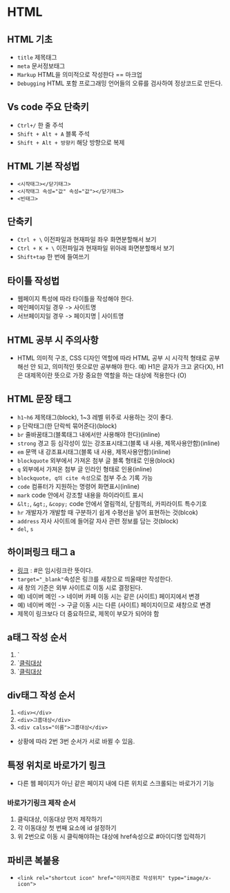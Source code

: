 # HTML
## HTML 기초
* `title` 제목태그
* `meta` 문서정보태그
* `Markup` HTML을 의미적으로 작성한다 == 마크업
* `Debugging` HTML 포함 프로그래밍 언어들의 오류를 검사하여 정상코드로 만든다.
## Vs code 주요 단축키
* `Ctrl+/` 한 줄 주석
* `Shift + Alt + A` 블록 주석
* `Shift + Alt + 방향키` 해당 방향으로 복제
## HTML 기본 작성법
* `<시작태그></닫기태그>`
* `<시작태그 속성="값" 속성="값"></닫기태그>`
* `<빈태그>`
## 단축키
* `Ctrl + \` 이전파일과 현재파일 좌우 화면분할해서 보기
* `Ctrl + K + \` 이전파일과 현재파일 위아래 화면분할해서 보기
* `Shift+tap` 한 번에 들여쓰기
## 타이틀 작성법
* 웹페이지 특성에 따라 타이틀을 작성해야 한다.
* 메인페이지일 경우 -> 사이트명
* 서브페이지일 경우 -> 페이지명 | 사이트명
## HTML 공부 시 주의사항
* HTML 의미적 구조, CSS 디자인 역할에 따라 HTML 공부 시 시각적 형태로 공부해선 안 되고, 의미적인 뜻으로만 공부해야 한다.
예) H1은 글자가 크고 굵다(X), H1은 대제목이란 뜻으로 가장 중요한 역할을 하는 대상에 적용한다 (O)
## HTML 문장 태그
* `h1~h6` 제목태그(block), 1~3 레벨 위주로 사용하는 것이 좋다.
* `p` 단락태그(한 단락씩 묶어준다)(block)
* `br` 줄바꿈태그(블록태그 내에서만 사용해야 한다)(inline)
* `strong` 경고 등 심각성이 있는 강조표시태그(블록 내 사용, 제목사용안함)(inline)
* `em` 문맥 내 강조표시태그(블록 내 사용, 제목사용안함)(inline)
* `blockquote` 외부에서 가져온 첨부 글 블록 형태로 인용(block)
* `q` 외부에서 가져온 첨부 글 인라인 형태로 인용(inline)
* `blockquote, q의 cite 속성`으로 첨부 주소 기록 가능
* `code` 컴퓨터가 지원하는 명령어 화면표시(inline)
* `mark` code 안에서 강조할 내용을 하이라이트 표시
* `&lt;`, `&gt;`, `&copy;` code 안에서 열림꺽쇠, 닫힘꺽쇠, 카피라이트 특수기호
* `hr` 개발자가 개발할 때 구분하기 쉽게 수평선을 넣어 표현하는 것(blcok)
* `address` 자사 사이트에 들어갈 자사 관련 정보를 담는 것(block)
* `del`, `s`
## 하이퍼링크 태그 a
* <a href="#" target="_blank">링크</a> : #은 임시링크란 뜻이다.
* `target="_blank"`속성은 링크를 새창으로 띄울때만 작성한다.
* 새 창의 기준은 외부 사이트로 이동 시로 결정된다.
* 예) 네이버 메인 -> 네이버 카페 이동 시는 같은 (사이트) 페이지에서 변경
* 예) 네이버 메인 -> 구글 이동 시는 다른 (사이트) 페이지이므로 새창으로 변경
* 제목이 링크보다 더 중요하므로, 제목이 부모가 되어야 함
## a태그 작성 순서
1. `<a href=""></a>
2. `<a href="">클릭대상</a>
3. `<a href="연결경로">클릭대상</a>
## div태그 작성 순서
1. `<div></div>`
2. `<div>그룹대상</div>`
3. `<div calss="이름">그룹대상</div>`
* 상황에 따라 2번 3번 순서가 서로 바뀔 수 있음.
## 특정 위치로 바로가기 링크
* 다른 웹 페이지가 아닌 같은 페이지 내에 다른 위치로 스크롤되는 바로가기 기능
### 바로가기링크 제작 순서
1. 클릭대상, 이동대상 먼저 제작하기
2. 각 이동대상 첫 번째 요소에 id 설정하기
3. 위 2번으로 이동 시 클릭해야하는 대상에 href속성으로 #아이디명 입력하기
## 파비콘 복붙용
* `<link rel="shortcut icon" href="이미지경로 작성위치" type="image/x-icon">`